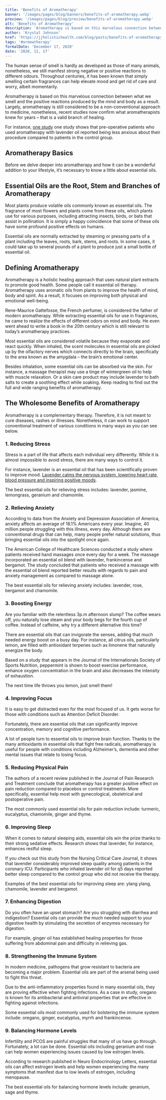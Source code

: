 ```yaml
---
title: 'Benefits of Aromatherapy'
banner: '/images/pages/blog/banners/benefits-of-aromatherapy.webp'
preview: '/images/pages/blog/preview/benefits-of-aromatherapy.webp'
alt: 'Benefits of Aromatherapy'
description: 'Aromatherapy is based on this marvelous connection between what we smell and the positive reactions produced by the mind and body as a result.'
author: 'Krystal Johnson'
href: 'https://jjholistichealth.com/blog/posts/benefits-of-aromatherapy'
tags: '#aromatherapy'
formalDate: 'December 17, 2020'
date: '2020, 12, 17'
---
```


The human sense of smell is hardly as developed as those of many animals, nonetheless, we still manifest strong negative or positive reactions to different odours. Throughout centuries, it has been known that simply smelling certain fragrances can help elevate mood and get rid of care and worry, albeit momentarily.

Aromatherapy is based on this marvelous connection between what we smell and the positive reactions produced by the mind and body as a result. Largely, aromatherapy is still considered to be a non-conventional approach to medicine, nonetheless, recent studies now confirm what aromatherapists knew for years – that is a valid branch of healing.

For instance, [one study](https://www.ncbi.nlm.nih.gov/pubmed/19962101) one study shows that pre-operative patients who used aromatherapy with lavender oil reported being less anxious about their procedure compared to patients in the control group.

## Aromatherapy Basics

Before we delve deeper into aromatherapy and how it can be a wonderful addition to your lifestyle, it’s necessary to know a little about essential oils.

## Essential Oils are the Root, Stem and Branches of Aromatherapy

Most plants produce volatile oils commonly known as essential oils. The fragrance of most flowers and plants come from these oils, which plants use for various purposes, including attracting insects, birds, or bats that assist in pollination. It is simply a happy coincidence that some of these oils have some profound positive effects on humans.

Essential oils are normally extracted by steaming or pressing parts of a plant including the leaves, roots, bark, stems, and roots. In some cases, it could take up to several pounds of a plant to produce just a small bottle of essential oil.

## Defining Aromatherapy

Aromatherapy is a holistic healing approach that uses natural plant extracts to promote good health. Some people call it essential oil therapy. Aromatherapy uses aromatic oils from plants to improve the health of mind, body and spirit. As a result, it focuses on improving both physical and emotional well-being.

Rene-Maurice Gattefosse, the French perfumer, is considered the father of modern aromatherapy. While extracting essential oils for use in fragrances, he came to realize the effects of different odors on mind and body. He even went ahead to write a book in the 20th century which is still relevant to today’s aromatherapy practices.

Most essential oils are considered volatile because they evaporate and react quickly. When inhaled, the scent molecules in essential oils are picked up by the olfactory nerves which connects directly to the brain, specifically to the area known as the amygdala – the brain’s emotional center.

Besides inhalation, some essential oils can be absorbed via the skin. For instance, a massage therapist may use a tinge of wintergreen oil to help with muscle relaxation. Or a skin care product may include lavender to bath salts to create a soothing effect while soaking. Keep reading to find out the full and wide ranging benefits of aromatherapy.

## The Wholesome Benefits of Aromatherapy

Aromatherapy is a complementary therapy. Therefore, it is not meant to cure diseases, rashes or illnesses. Nonetheless, it can work to support conventional treatment of various conditions in many ways as you can see below.

### 1.	Reducing Stress

Stress is a part of life that affects each individual very differently. While it is almost impossible to avoid stress, there are many ways to control it.

For instance, lavender is an essential oil that has been scientifically proven to improve mood. [Lavender calms the nervous system, lowering heart rate, blood pressure and inspiring positive moods](https://pubmed.ncbi.nlm.nih.gov/22612017/).

The best essential oils for relieving stress includes: lavender, jasmine, lemongrass, geranium and chamomile.

### 2.	Relieving Anxiety

According to data from the Anxiety and Depression Association of America, anxiety affects an average of 18.1% Americans every year. Imagine, 40 million people struggling with this illness, every day. Although there are conventional drugs that can help, many people prefer natural solutions, thus bringing essential oils into the spotlight once again.

The American College of Healthcare Sciences conducted a study where patients received hand massages once every day for a week. The massage incorporated an essential oil blend with lavender, frankincense and bergamot. The study concluded that patients who received a massage with the essential oil blend reported better results with regards to pain and anxiety management as compared to massage alone.

The best essential oils for relieving anxiety includes: lavender, rose, bergamot and chamomile.

### 3.	Boosting Energy

Are you familiar with the relentless 3p.m afternoon slump? The coffee wears off, you naturally lose steam and your body begs for the fourth cup of coffee. Instead of caffeine, why try a different alternative this time?

There are essential oils that can invigorate the senses, adding that much needed energy boost on a busy day. For instance, all citrus oils, particularly lemon, are filled with antioxidant terpenes such as limonene that naturally energize the body.

Based on a study that appears in the Journal of the Internationals Society of Sports Nutrition, peppermint is shown to boost exercise performance, enhance oxygen concentration in the brain and also decreases the intensity of exhaustion.

The next time life throws you lemon, just smell them!

### 4. Improving Focus

It is easy to get distracted even for the most focused of us. It gets worse for those with conditions such as Attention Deficit Disorder.

Fortunately, there are essential oils that can significantly improve concentration, memory and cognitive performance.

A lot of people turn to essential oils to improve brain function. Thanks to the many antioxidants in essential oils that fight free radicals, aromatherapy is useful for people with conditions including Alzheimer’s, dementia and other mental issues that relate to losing focus.

### 5. Reducing Physical Pain

The authors of a recent review published in the Journal of Pain Research and Treatment conclude that aromatherapy has a greater positive effect on pain reduction compared to placebos or control treatments. More specifically, essential help most with gynecological, obstetrical and postoperative pain.

The most commonly used essential oils for pain reduction include: turmeric, eucalyptus, chamomile, ginger and thyme.

### 6. Improving Sleep

When it comes to natural sleeping aids, essential oils win the prize thanks to their strong sedative effects. Research shows that lavender, for instance, enhances restful sleep.

If you check out this study from the Nursing Critical Care Journal, it shows that lavender considerably improved sleep quality among patients in the coronary ICU. Participants who inhaled lavender oil for q5 days reported better sleep compared to the control group who did not receive the therapy.

Examples of the best essential oils for improving sleep are: ylang ylang, chamomile, lavender and bergamot.

### 7. Enhancing Digestion

Do you often have an upset stomach? Are you struggling with diarrhea and indigestion? Essential oils can provide the much needed support to your digestive health by stimulating the secretion of enzymes necessary for digestion.

For example, ginger oil has established healing properties for those suffering from abdominal pain and difficulty in relieving gas.

### 8. Strengthening the Immune System

In modern medicine, pathogens that grow resistant to bacteria are becoming a major problem. Essential oils are part of the arsenal being used to fight this threat.

Due to the anti-inflammatory properties found in many essential oils, they are proving effective when fighting infections. As a case in study, oregano is known for its antibacterial and antiviral properties that are effective in fighting against infections.

Some essential oils most commonly used for bolstering the immune system include: oregano, ginger, eucalyptus, myrrh and frankincense.

### 9. Balancing Hormone Levels

Infertility and PCOS are painful struggles that many of us have go through. Fortunately, a lot can be done. Essential oils including geranium and rose can help women experiencing issues caused by low estrogen levels.

According to research published in Neuro Endocrinology Letters, essential oils can affect estrogen levels and help women experiencing the many symptoms that manifest due to low levels of estrogen, including menopause.

The best essential oils for balancing hormone levels include: geranium, sage and thyme.